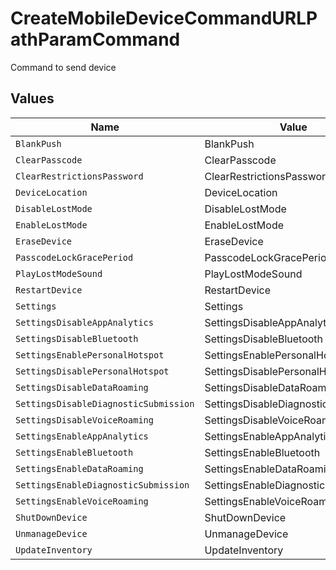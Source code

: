 # CreateMobileDeviceCommandURLPathParamCommand

Command to send device


## Values

| Name                                  | Value                                 |
| ------------------------------------- | ------------------------------------- |
| `BlankPush`                           | BlankPush                             |
| `ClearPasscode`                       | ClearPasscode                         |
| `ClearRestrictionsPassword`           | ClearRestrictionsPassword             |
| `DeviceLocation`                      | DeviceLocation                        |
| `DisableLostMode`                     | DisableLostMode                       |
| `EnableLostMode`                      | EnableLostMode                        |
| `EraseDevice`                         | EraseDevice                           |
| `PasscodeLockGracePeriod`             | PasscodeLockGracePeriod               |
| `PlayLostModeSound`                   | PlayLostModeSound                     |
| `RestartDevice`                       | RestartDevice                         |
| `Settings`                            | Settings                              |
| `SettingsDisableAppAnalytics`         | SettingsDisableAppAnalytics           |
| `SettingsDisableBluetooth`            | SettingsDisableBluetooth              |
| `SettingsEnablePersonalHotspot`       | SettingsEnablePersonalHotspot         |
| `SettingsDisablePersonalHotspot`      | SettingsDisablePersonalHotspot        |
| `SettingsDisableDataRoaming`          | SettingsDisableDataRoaming            |
| `SettingsDisableDiagnosticSubmission` | SettingsDisableDiagnosticSubmission   |
| `SettingsDisableVoiceRoaming`         | SettingsDisableVoiceRoaming           |
| `SettingsEnableAppAnalytics`          | SettingsEnableAppAnalytics            |
| `SettingsEnableBluetooth`             | SettingsEnableBluetooth               |
| `SettingsEnableDataRoaming`           | SettingsEnableDataRoaming             |
| `SettingsEnableDiagnosticSubmission`  | SettingsEnableDiagnosticSubmission    |
| `SettingsEnableVoiceRoaming`          | SettingsEnableVoiceRoaming            |
| `ShutDownDevice`                      | ShutDownDevice                        |
| `UnmanageDevice`                      | UnmanageDevice                        |
| `UpdateInventory`                     | UpdateInventory                       |